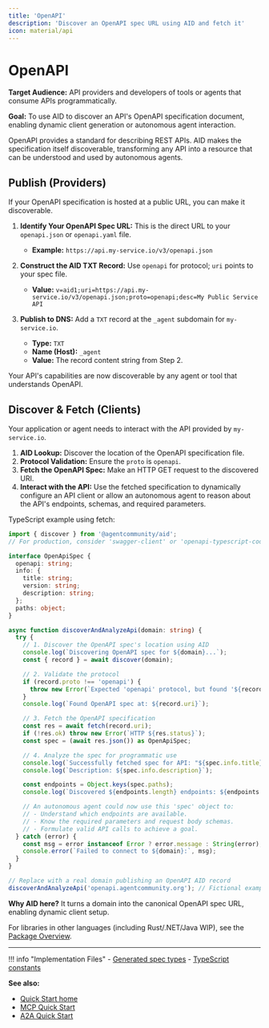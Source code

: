 ```yaml
---
title: 'OpenAPI'
description: 'Discover an OpenAPI spec URL using AID and fetch it'
icon: material/api
---
```


# OpenAPI

**Target Audience:** API providers and developers of tools or agents that consume APIs programmatically.

**Goal:** To use AID to discover an API's OpenAPI specification document, enabling dynamic client generation or autonomous agent interaction.

OpenAPI provides a standard for describing REST APIs. AID makes the specification itself discoverable, transforming any API into a resource that can be understood and used by autonomous agents.

## Publish (Providers)

If your OpenAPI specification is hosted at a public URL, you can make it discoverable.

1.  **Identify Your OpenAPI Spec URL:** This is the direct URL to your `openapi.json` or `openapi.yaml` file.
    - **Example:** `https://api.my-service.io/v3/openapi.json`

2.  **Construct the AID TXT Record:** Use `openapi` for protocol; `uri` points to your spec file.
    - **Value:** `v=aid1;uri=https://api.my-service.io/v3/openapi.json;proto=openapi;desc=My Public Service API`

3.  **Publish to DNS:** Add a `TXT` record at the `_agent` subdomain for `my-service.io`.
    - **Type:** `TXT`
    - **Name (Host):** `_agent`
    - **Value:** The record content string from Step 2.

Your API's capabilities are now discoverable by any agent or tool that understands OpenAPI.

## Discover & Fetch (Clients)

Your application or agent needs to interact with the API provided by `my-service.io`.

1.  **AID Lookup:** Discover the location of the OpenAPI specification file.
2.  **Protocol Validation:** Ensure the `proto` is `openapi`.
3.  **Fetch the OpenAPI Spec:** Make an HTTP GET request to the discovered URI.
4.  **Interact with the API:** Use the fetched specification to dynamically configure an API client or allow an autonomous agent to reason about the API's endpoints, schemas, and required parameters.

TypeScript example using fetch:

```ts
import { discover } from '@agentcommunity/aid';
// For production, consider 'swagger-client' or 'openapi-typescript-codegen'

interface OpenApiSpec {
  openapi: string;
  info: {
    title: string;
    version: string;
    description: string;
  };
  paths: object;
}

async function discoverAndAnalyzeApi(domain: string) {
  try {
    // 1. Discover the OpenAPI spec's location using AID
    console.log(`Discovering OpenAPI spec for ${domain}...`);
    const { record } = await discover(domain);

    // 2. Validate the protocol
    if (record.proto !== 'openapi') {
      throw new Error(`Expected 'openapi' protocol, but found '${record.proto}'`);
    }
    console.log(`Found OpenAPI spec at: ${record.uri}`);

    // 3. Fetch the OpenAPI specification
    const res = await fetch(record.uri);
    if (!res.ok) throw new Error(`HTTP ${res.status}`);
    const spec = (await res.json()) as OpenApiSpec;

    // 4. Analyze the spec for programmatic use
    console.log(`Successfully fetched spec for API: "${spec.info.title}" (v${spec.info.version})`);
    console.log(`Description: ${spec.info.description}`);

    const endpoints = Object.keys(spec.paths);
    console.log(`Discovered ${endpoints.length} endpoints: ${endpoints.slice(0, 3).join(', ')}...`);

    // An autonomous agent could now use this 'spec' object to:
    // - Understand which endpoints are available.
    // - Know the required parameters and request body schemas.
    // - Formulate valid API calls to achieve a goal.
  } catch (error) {
    const msg = error instanceof Error ? error.message : String(error);
    console.error(`Failed to connect to ${domain}:`, msg);
  }
}

// Replace with a real domain publishing an OpenAPI AID record
discoverAndAnalyzeApi('openapi.agentcommunity.org'); // Fictional example domain
```

**Why AID here?** It turns a domain into the canonical OpenAPI spec URL, enabling dynamic client setup.

For libraries in other languages (including Rust/.NET/Java WIP), see the [Package Overview](./index.md#package-overview).

---

!!! info "Implementation Files" - [Generated spec types](https://github.com/agentcommunity/agent-interface-discovery/blob/main/protocol/spec.ts) - [TypeScript constants](https://github.com/agentcommunity/agent-interface-discovery/blob/main/packages/aid/src/constants.ts)

**See also:**

- [Quick Start home](./quickstart)
- [MCP Quick Start](./quickstart_mcp)
- [A2A Quick Start](./quickstart_a2a)
